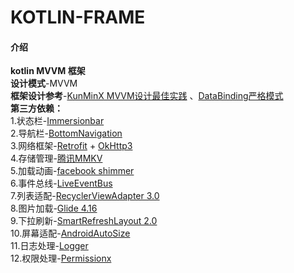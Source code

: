 # KOTLIN-FRAME

#### 介绍
**kotlin MVVM 框架**  
**设计模式**-MVVM  
**框架设计参考**-[KunMinX MVVM设计最佳实践](https://github.com/KunMinX/Jetpack-MVVM-Best-Practice)
、[DataBinding严格模式](https://github.com/kunminx/strict-databinding/)  
**第三方依赖：**  
1.状态栏-[Immersionbar](geyifeng/immersionbar)  
2.导航栏-[BottomNavigation](https://github.com/Ashok-Varma/BottomNavigation)  
3.网络框架-[Retrofit](https://github.com/squareup/retrofit2) + [OkHttp3](https://github.com/square/okhttp)  
4.存储管理-[腾讯MMKV](https://github.com/tencent/mmkv)  
5.加载动画-[facebook shimmer](https://github.com/facebook/shimmer)  
6.事件总线-[LiveEventBus](https://github.com/JeremyLiao/LiveEventBus)  
7.列表适配-[RecyclerViewAdapter 3.0](https://github.com/CymChad/BaseRecyclerViewAdapterHelper)  
8.图片加载-[Glide 4.16](https://github.com/bumptech/glide)  
9.下拉刷新-[SmartRefreshLayout 2.0](https://github.com/scwang90/SmartRefreshLayout)  
10.屏幕适配-[AndroidAutoSize](https://github.com/JessYanCoding/AndroidAutoSize)  
11.日志处理-[Logger](https://github.com/orhanobut/logger)  
12.权限处理-[Permissionx](https://github.com/guolindev/permissionx/)  

